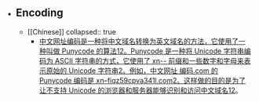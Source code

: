 - ## Encoding
  - [[Chinese]]
    collapsed:: true
    - [中文网址编码是一种将中文域名转换为英文域名的方法，它使用了一种叫做 Punycode 的算法](https://github.com/mingyun/mingyun.github.io/blob/master/Characterencoding.html)[1](https://github.com/mingyun/mingyun.github.io/blob/master/Characterencoding.html)[2](https://stackoverflow.com/questions/9724379/xn-on-domain-what-it-means)[。Punycode 是一种将 Unicode 字符串编码为 ASCII 字符串的方式，它使用了 xn-- 前缀和一些数字和字母来表示原始的 Unicode 字符串](https://stackoverflow.com/questions/9724379/xn-on-domain-what-it-means)[2](https://stackoverflow.com/questions/9724379/xn-on-domain-what-it-means)[。例如，中文网址 编码.com 的 Punycode 编码是 xn–fiqz59cpva341l.com](https://stackoverflow.com/questions/9724379/xn-on-domain-what-it-means)[2](https://stackoverflow.com/questions/9724379/xn-on-domain-what-it-means)[。这样做的目的是为了让不支持 Unicode 的浏览器和服务器能够识别和访问中文域名](https://github.com/mingyun/mingyun.github.io/blob/master/Characterencoding.html)[1](https://github.com/mingyun/mingyun.github.io/blob/master/Characterencoding.html)[2](https://stackoverflow.com/questions/9724379/xn-on-domain-what-it-means)。